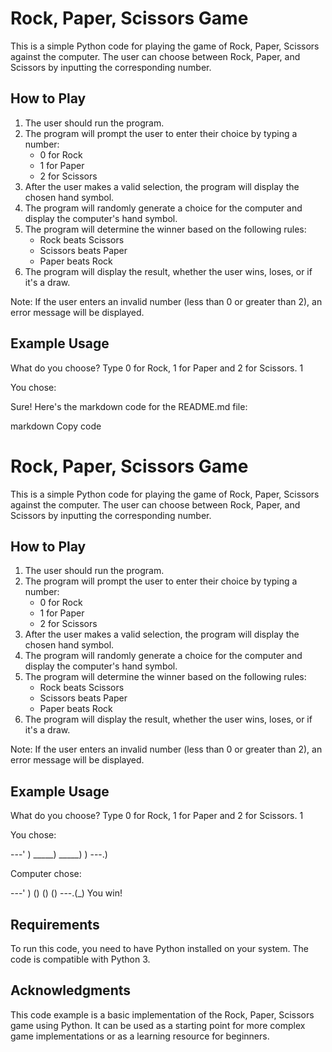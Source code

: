 # Rock, Paper, Scissors Game

This is a simple Python code for playing the game of Rock, Paper, Scissors against the computer. The user can choose between Rock, Paper, and Scissors by inputting the corresponding number.

## How to Play

1. The user should run the program.
2. The program will prompt the user to enter their choice by typing a number:
   - 0 for Rock
   - 1 for Paper
   - 2 for Scissors
3. After the user makes a valid selection, the program will display the chosen hand symbol.
4. The program will randomly generate a choice for the computer and display the computer's hand symbol.
5. The program will determine the winner based on the following rules:
   - Rock beats Scissors
   - Scissors beats Paper
   - Paper beats Rock
6. The program will display the result, whether the user wins, loses, or if it's a draw.

Note: If the user enters an invalid number (less than 0 or greater than 2), an error message will be displayed.

## Example Usage

What do you choose? Type 0 for Rock, 1 for Paper and 2 for Scissors.
1

You chose:

Sure! Here's the markdown code for the README.md file:

markdown
Copy code
# Rock, Paper, Scissors Game

This is a simple Python code for playing the game of Rock, Paper, Scissors against the computer. The user can choose between Rock, Paper, and Scissors by inputting the corresponding number.

## How to Play

1. The user should run the program.
2. The program will prompt the user to enter their choice by typing a number:
   - 0 for Rock
   - 1 for Paper
   - 2 for Scissors
3. After the user makes a valid selection, the program will display the chosen hand symbol.
4. The program will randomly generate a choice for the computer and display the computer's hand symbol.
5. The program will determine the winner based on the following rules:
   - Rock beats Scissors
   - Scissors beats Paper
   - Paper beats Rock
6. The program will display the result, whether the user wins, loses, or if it's a draw.

Note: If the user enters an invalid number (less than 0 or greater than 2), an error message will be displayed.

## Example Usage

What do you choose? Type 0 for Rock, 1 for Paper and 2 for Scissors.
1

You chose:

---' )
_____)
_____)
)
---.)

Computer chose:

---' )
()
()
()
---.(_)
You win!


## Requirements

To run this code, you need to have Python installed on your system. The code is compatible with Python 3.

## Acknowledgments

This code example is a basic implementation of the Rock, Paper, Scissors game using Python. It can be used as a starting point for more complex game implementations or as a learning resource for beginners.
